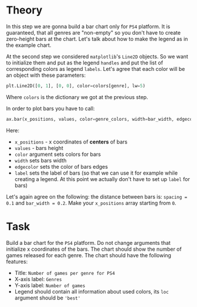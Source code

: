 # Theory
In this step we are gonna build a bar chart only for `PS4` platform. It is guaranteed, that all genres are "non-empty" so you don't have to create zero-height bars at the chart. Let's talk about how to make the legend as in the example chart.

At the second step we considered `matplotlib`'s `Line2D` objects. So we want to initialize them and put as the legend `handles` and put the list of corresponding colors as legend `labels`.
Let's agree that each color will be an object with these parameters:
```python
plt.Line2D([0, 1], [0, 0], color=colors[genre], lw=5)
```
Where `colors` is the dictionary we got at the previous step. 

In order to plot bars you have to call:
```python
ax.bar(x_positions, values, color=genre_colors, width=bar_width, edgecolor='white', label='label')
```
Here:
- `x_positions` - x coordinates of **centers** of bars
- `values` - bars height
- `color` argument sets colors for bars
- `width` sets bars width
- `edgecolor` sets the color of bars edges
- `label` sets the label of bars (so that we can use it for example while creating a legend. At this point we actually don't have to set up `label` for bars)

Let's again agree on the following: the distance between bars is: `spacing = 0.1` and `bar_width = 0.2`. Make your `x_positions` array starting from `0`.
# Task

Build a bar chart for the `PS4` platform. Do not change arguments that initialize x coordinates of the bars. The chart should show the number of games released for each genre. The chart should have the following features:

- Title: `Number of games per genre for PS4`
- X-axis label: `Genres`
- Y-axis label: `Number of games`
- Legend should contain all information about used colors, its `loc` argument should be `'best'`
